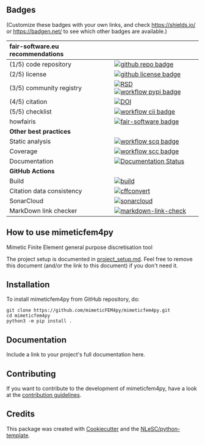 ## Badges

(Customize these badges with your own links, and check https://shields.io/ or https://badgen.net/ to see which other badges are available.)

| fair-software.eu recommendations | |
| :-- | :--  |
| (1/5) code repository              | [![github repo badge](https://img.shields.io/badge/github-repo-000.svg?logo=github&labelColor=gray&color=blue)](https://github.com/mimeticFEM4py/mimeticfem4py) |
| (2/5) license                      | [![github license badge](https://img.shields.io/github/license/mimeticFEM4py/mimeticfem4py)](https://github.com/mimeticFEM4py/mimeticfem4py) |
| (3/5) community registry           | [![RSD](https://img.shields.io/badge/rsd-mimeticfem4py-00a3e3.svg)](https://www.research-software.nl/software/mimeticfem4py) [![workflow pypi badge](https://img.shields.io/pypi/v/mimeticfem4py.svg?colorB=blue)](https://pypi.python.org/project/mimeticfem4py/) |
| (4/5) citation                     | [![DOI](https://zenodo.org/badge/DOI/<replace-with-created-DOI>.svg)](https://doi.org/<replace-with-created-DOI>) |
| (5/5) checklist                    | [![workflow cii badge](https://bestpractices.coreinfrastructure.org/projects/<replace-with-created-project-identifier>/badge)](https://bestpractices.coreinfrastructure.org/projects/<replace-with-created-project-identifier>) |
| howfairis                          | [![fair-software badge](https://img.shields.io/badge/fair--software.eu-%E2%97%8F%20%20%E2%97%8F%20%20%E2%97%8F%20%20%E2%97%8F%20%20%E2%97%8B-yellow)](https://fair-software.eu) |
| **Other best practices**           | &nbsp; |
| Static analysis                    | [![workflow scq badge](https://sonarcloud.io/api/project_badges/measure?project=mimeticFEM4py_mimeticfem4py&metric=alert_status)](https://sonarcloud.io/dashboard?id=mimeticFEM4py_mimeticfem4py) |
| Coverage                           | [![workflow scc badge](https://sonarcloud.io/api/project_badges/measure?project=mimeticFEM4py_mimeticfem4py&metric=coverage)](https://sonarcloud.io/dashboard?id=mimeticFEM4py_mimeticfem4py) |
| Documentation                      | [![Documentation Status](https://readthedocs.org/projects/mimeticfem4py/badge/?version=latest)](https://mimeticfem4py.readthedocs.io/en/latest/?badge=latest) |
| **GitHub Actions**                 | &nbsp; |
| Build                              | [![build](https://github.com/mimeticFEM4py/mimeticfem4py/actions/workflows/build.yml/badge.svg)](https://github.com/mimeticFEM4py/mimeticfem4py/actions/workflows/build.yml) |
| Citation data consistency               | [![cffconvert](https://github.com/mimeticFEM4py/mimeticfem4py/actions/workflows/cffconvert.yml/badge.svg)](https://github.com/mimeticFEM4py/mimeticfem4py/actions/workflows/cffconvert.yml) |
| SonarCloud                         | [![sonarcloud](https://github.com/mimeticFEM4py/mimeticfem4py/actions/workflows/sonarcloud.yml/badge.svg)](https://github.com/mimeticFEM4py/mimeticfem4py/actions/workflows/sonarcloud.yml) |
| MarkDown link checker              | [![markdown-link-check](https://github.com/mimeticFEM4py/mimeticfem4py/actions/workflows/markdown-link-check.yml/badge.svg)](https://github.com/mimeticFEM4py/mimeticfem4py/actions/workflows/markdown-link-check.yml) |

## How to use mimeticfem4py

Mimetic Finite Element general purpose discretisation tool

The project setup is documented in [project_setup.md](project_setup.md). Feel free to remove this document (and/or the link to this document) if you don't need it.

## Installation

To install mimeticfem4py from GitHub repository, do:

```console
git clone https://github.com/mimeticFEM4py/mimeticfem4py.git
cd mimeticfem4py
python3 -m pip install .
```

## Documentation

Include a link to your project's full documentation here.

## Contributing

If you want to contribute to the development of mimeticfem4py,
have a look at the [contribution guidelines](CONTRIBUTING.md).

## Credits

This package was created with [Cookiecutter](https://github.com/audreyr/cookiecutter) and the [NLeSC/python-template](https://github.com/NLeSC/python-template).
